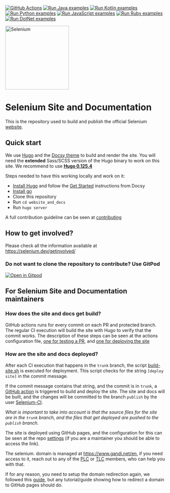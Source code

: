 [![GitHub Actions](https://github.com/seleniumhq/seleniumhq.github.io/workflows/Publish%20Selenium%20Site/badge.svg)](https://github.com/SeleniumHQ/seleniumhq.github.io/actions?query=workflow%3A%22Publish+Selenium+Site%22)
[![Run Java examples](https://github.com/SeleniumHQ/seleniumhq.github.io/actions/workflows/java-examples.yml/badge.svg)](https://github.com/SeleniumHQ/seleniumhq.github.io/actions/workflows/java-examples.yml)
[![Run Kotlin examples](https://github.com/SeleniumHQ/seleniumhq.github.io/actions/workflows/kotlin-examples.yml/badge.svg)](https://github.com/SeleniumHQ/seleniumhq.github.io/actions/workflows/kotlin-examples.yml)
[![Run Python examples](https://github.com/SeleniumHQ/seleniumhq.github.io/actions/workflows/python-examples.yml/badge.svg)](https://github.com/SeleniumHQ/seleniumhq.github.io/actions/workflows/python-examples.yml)
[![Run JavaScript examples](https://github.com/SeleniumHQ/seleniumhq.github.io/actions/workflows/js-examples.yml/badge.svg)](https://github.com/SeleniumHQ/seleniumhq.github.io/actions/workflows/js-examples.yml)
[![Run Ruby examples](https://github.com/SeleniumHQ/seleniumhq.github.io/actions/workflows/ruby-examples.yml/badge.svg)](https://github.com/SeleniumHQ/seleniumhq.github.io/actions/workflows/ruby-examples.yml)
[![Run DotNet examples](https://github.com/SeleniumHQ/seleniumhq.github.io/actions/workflows/dotnet-examples.yml/badge.svg)](https://github.com/SeleniumHQ/seleniumhq.github.io/actions/workflows/dotnet-examples.yml)

<a href="https://selenium.dev"><img src="https://selenium.dev/images/selenium_logo_square_green.png" width="200" alt="Selenium"/></a>

# Selenium Site and Documentation

This is the repository used to build and publish the official Selenium [website](https://selenium.dev).

## Quick start

We use [Hugo](https://gohugo.io/) and the [Docsy theme](https://www.docsy.dev/)
to build and render the site. You will need the **extended**
Sass/SCSS version of the Hugo binary to work on this site. We recommend
to use **[Hugo 0.125.4](https://github.com/gohugoio/hugo/releases/tag/v0.125.4)**

Steps needed to have this working locally and work on it:

- [Install Hugo](https://gohugo.io/installation/) and follow the [Get Started](https://www.docsy.dev/docs/get-started/) instructions from Docsy
- [Install go](https://go.dev/doc/install)
- Clone this repository
- Run `cd website_and_docs`
- Run `hugo server`

A full contribution guideline can be seen at [contributing](https://selenium.dev/documentation/about/contributing/)

## How to get involved?

Please check all the information available at <https://selenium.dev/getinvolved/>

### Do not want to clone the repository to contribute? Use GitPod

[![Open in Gitpod](https://gitpod.io/button/open-in-gitpod.svg)](https://gitpod.io/#https://github.com/SeleniumHQ/seleniumhq.github.io)

## For Selenium Site and Documentation maintainers

### How does the site and docs get build?

GitHub actions runs for every commit on each PR and protected branch. The regular CI execution will
build the site with Hugo to verify that the commit works. The description of these steps can be seen
at the actions configuration file, [one for testing a PR](./.github/workflows/test.yml), and [one for deploying the site](./.github/workflows/deploy.yml)

### How are the site and docs deployed?

After each CI execution that happens in the `trunk` branch, the script [build-site.sh](./build-site.sh) is executed for deployment. This script checks for the string `[deploy site]` in the commit message.

If the commit message contains that string, and the commit is in `trunk`, a [GitHub action](./.github/workflows/deploy.yml) is triggered to build and deploy the site.
The site and docs will be built, and the changes will be committed to the branch `publish` by the user [Selenium-CI](https://github.com/selenium-ci/).

*What is important to take into account is that the source files for the site are in the `trunk`
branch, and the files that get deployed are pushed to the `publish` branch.*

The site is deployed using GitHub pages, and the configuration for this can be seen at the
repo [settings](https://github.com/SeleniumHQ/seleniumhq.github.io/settings) (if you are a maintainer
you should be able to access the link).

The selenium.
domain is managed at <https://www.gandi.net/en>, if you need access to it, reach out to any of the [PLC](https://www.selenium.dev/project/structure/#plc) or [TLC](https://www.selenium.dev/project/structure/#tlc)
members, who can help you with that.

If for any reason, you need to setup the domain redirection again,
we followed this [guide](http://spector.io/how-to-set-up-github-pages-with-a-custom-domain-on-gandi/),
but any tutorial/guide showing how to redirect a domain to GitHub pages should do.
